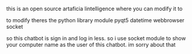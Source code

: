 this is an open source artaficia lintelligence where you can modify it to

to modify theres the python library module
pyqt5
datetime
webbrowser
socket

so this chatbot is sign in and log in less. so i use socket module to show your computer name as the user of this chatbot. im sorry about that
